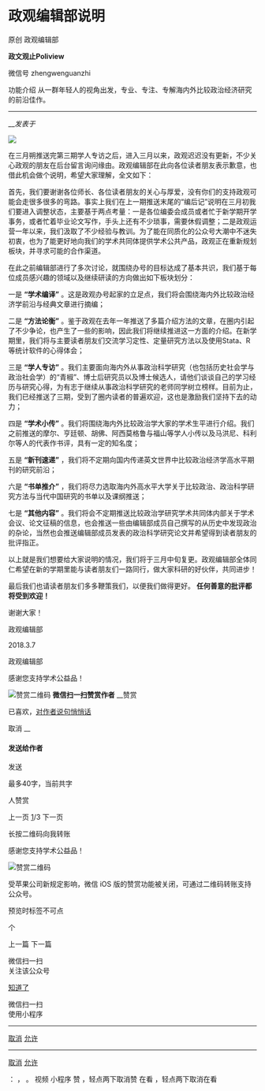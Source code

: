 

#  政观编辑部说明

原创 政观编辑部  

**政文观止Poliview** 

微信号 zhengwenguanzhi

功能介绍 从一群年轻人的视角出发，专业、专注、专解海内外比较政治经济研究的前沿佳作。

____

___发表于_


<img src='/images/587/2.png' width='auto' />

在三月朔推送完第三期学人专访之后，进入三月以来，政观迟迟没有更新，不少关心政观的朋友在后台留言询问缘由。政观编辑部在此向各位读者朋友表示歉意，也借此机会做个说明，希望大家理解，全文如下：

首先，我们要谢谢各位师长、各位读者朋友的关心与厚爱，没有你们的支持政观可能会走很多很多的弯路。事实上我们在上一期推送末尾的“编后记”说明在三月初我们要进入调整状态，主要基于两点考量：一是各位编委会成员或者忙于新学期开学事务，或者忙着毕业论文写作，手头上还有不少琐事，需要休假调整；二是政观运营一年以来，我们汲取了不少经验与教训。为了能在同质化的公众号大潮中不迷失初衷，也为了能更好地向我们的学术共同体提供学术公共产品，政观正在重新规划板块，并寻求可能的合作渠道。

在此之前编辑部进行了多次讨论，就围绕办号的目标达成了基本共识，我们基于每位成员感兴趣的领域以及继续研读的方向做出如下板块划分：

一是 **“学术编译”** 。这是政观办号起家的立足点，我们将会围绕海内外比较政治经济学前沿与经典文章进行摘编；

二是 **“方法论衡”**
。鉴于政观在去年一年推送了多篇介绍方法的文章，在圈内引起了不少争论，也产生了一些的影响，因此我们将继续推进这一方面的介绍。在新学期里，我们将与主要读者朋友们交流学习定性、定量研究方法以及使用Stata、R等统计软件的心得体会；

三是 **“学人专访”**
。我们主要面向海内外从事政治科学研究（也包括历史社会学与政治社会学）的“青椒”、博士后研究员以及博士候选人，请他们谈谈自己的学习经历与研究心得，为有志于继续从事政治科学研究的老师同学树立榜样。目前为止，我们已经推送了三期，受到了圈内读者的普遍欢迎，这也是激励我们坚持下去的动力；

四是 **“学术小传”**
。我们将围绕海内外比较政治学大家的学术生平进行介绍。我们之前推送的摩尔、亨廷顿、胡佛、阿西莫格鲁与福山等学人小传以及马洪尼、科利尔等人的代表作书评，具有一定的知名度；

五是 **“新刊速递”** ，我们将不定期向国内传递英文世界中比较政治经济学高水平期刊的研究前沿；

六是 **“书单推介”** ，我们将尽力选取海内外高水平大学关于比较政治、政治科学研究方法与当代中国研究的书单以及课纲推送；

七是 **“其他内容”**
。我们将会不定期推送比较政治学研究学术共同体内部关于学术会议、论文征稿的信息，也会推送一些由编辑部成员自己撰写的从历史中发现政治的杂论，当然也会推送编辑部成员发表的政治科学研究论文并希望得到读者朋友的批评指正。

以上就是我们想要给大家说明的情况，我们将于三月中旬复更。政观编辑部全体同仁希望在新的学期里能与读者朋友们一路同行，做大家科研的好伙伴，共同进步！

最后我们也请读者朋友们多多鞭策我们，以便我们做得更好。 **任何善意的批评都将受到欢迎！**

谢谢大家！

政观编辑部

2018.3.7

  



政观编辑部

感谢您支持学术公益品！

![赞赏二维码]() **微信扫一扫赞赏作者** __赞赏

已喜欢，[对作者说句悄悄话](javascript:;)

取消 __

#### 发送给作者

发送

最多40字，当前共字

[](javascript:;) 人赞赏

上一页 [1](javascript:;)/3 下一页

长按二维码向我转账

感谢您支持学术公益品！

![赞赏二维码]()

受苹果公司新规定影响，微信 iOS 版的赞赏功能被关闭，可通过二维码转账支持公众号。

预览时标签不可点



个

上一篇 下一篇



微信扫一扫  
关注该公众号

[知道了](javascript:;)

 微信扫一扫  
使用小程序

****

[取消](javascript:void\(0\);) [允许](javascript:void\(0\);)

****

[取消](javascript:void\(0\);) [允许](javascript:void\(0\);)

： ， 。 视频 小程序 赞 ，轻点两下取消赞 在看 ，轻点两下取消在看

